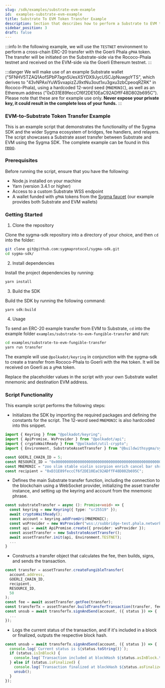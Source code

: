 ```yaml
---
slug: /sdk/examples/substrate-evm-example
id:  examples-substrate-evm-example
title: Substrate To EVM Token Transfer Example
description: Section that describes how to perform a Substrate to EVM token transfer.
sidebar_position: 3
draft: false
---
```


:::info 
In the following example, we will use the `TESTNET` environment to perform a cross-chain ERC-20 transfer with the Goerli Phala `gPHA` token. The transfer will be initiated on the Substrate-side via the Rococo-Phala testnet and received on the EVM-side via the Goerli Ethereum testnet.
:::

:::danger
We will make use of an example Substrate wallet ("5FNHV5TZAQ1AofSPbP7agn5UesXSYDX9JycUSCJpNuwgoYTS", which derives to "43vNPAxiYuWSvxapizZJ9xtNu3out1xu3gxu3zbCpeoqRZRK" in Rococo-Phala), using a hardcoded 12-word seed (`MNEMONIC`), as well as an Ethereum address ("0xD31E89feccCf6f2DE10EaC92ADffF48D802b695C"). Please note that these are for example use only. **Never expose your private key, it could result in the complete loss of your funds.**
:::

### EVM-to-Substrate Token Transfer Example

This is an example script that demonstrates the functionality of the Sygma SDK and the wider Sygma ecosystem of bridges, fee handlers, and relayers. The script showcases a Substrate asset transfer between Substrate and EVM using the Sygma SDK. The complete example can be found in this [repo](https://github.com/sygmaprotocol/sygma-sdk/tree/main/examples/substrate-to-evm-fungible-transfer).

### Prerequisites

Before running the script, ensure that you have the following:

- Node.js installed on your machine
- Yarn (version 3.4.1 or higher)
- Access to a custom Substrate WSS endpoint
- A wallet funded with `gPHA` tokens from the [Sygma faucet](https://faucet-ui-stage.buildwithsygma.com/) (our example provides both Substrate and EVM wallets)

### Getting Started

1. Clone the repository 

Clone the sygma-sdk repository into a directory of your choice, and then `cd` into the folder:

```bash
git clone git@github.com:sygmaprotocol/sygma-sdk.git
cd sygma-sdk/
```

2. Install dependencies
   
Install the project dependencies by running:

```bash
yarn install
```

3. Build the SDK

Build the SDK by running the following command:

```bash
yarn sdk:build
```

4. Usage
   
To send an ERC-20 example transfer from EVM to Substrate, `cd` into the example folder `examples/substrate-to-evm-fungible-transfer` and run:

```bash
cd examples/substrate-to-evm-fungible-transfer
yarn run transfer
```

The example will use `@polkadot/keyring` in conjunction with the sygma-sdk to create a transfer from Rococo-Phala to Goerli with the `PHA` token. It will be received on Goerli as a `gPHA` token.

Replace the placeholder values in the script with your own Substrate wallet mnemonic and destination EVM address.

### Script Functionality

This example script performs the following steps:

- Initializes the SDK by importing the required packages and defining the constants for the script. The 12-word seed `MNEMONIC` is also hardcoded into this snippet.

```ts
import { Keyring } from "@polkadot/keyring";
import { ApiPromise, WsProvider } from "@polkadot/api";
import { cryptoWaitReady } from "@polkadot/util-crypto";
import { Environment, SubstrateAssetTransfer } from "@buildwithsygma/sygma-sdk-core";

const GOERLI_CHAIN_ID = 5;
const RESOURCE_ID = "0x0000000000000000000000000000000000000000000000000000000000001000";
const MNEMONIC = "zoo slim stable violin scorpion enrich cancel bar shrug warm proof chimney";
const recipient = "0xD31E89feccCf6f2DE10EaC92ADffF48D802b695C";
```

- Defines the main Substrate transfer function, including the connection to the blockchain using a WebSocket provider, initializing the asset transfer instance, and setting up the keyring and account from the mnemonic phrase.

```ts
const substrateTransfer = async (): Promise<void> => {
  const keyring = new Keyring({ type: "sr25519" });
  await cryptoWaitReady();
  const account = keyring.addFromUri(MNEMONIC);
  const wsProvider = new WsProvider("wss://subbridge-test.phala.network/rhala/ws");
  const api = await ApiPromise.create({ provider: wsProvider });
  const assetTransfer = new SubstrateAssetTransfer();
  await assetTransfer.init(api, Environment.TESTNET);
  ...
}
```

- Constructs a transfer object that calculates the fee, then builds, signs, and sends the transaction.

```ts
const transfer = assetTransfer.createFungibleTransfer(
  account.address,
  GOERLI_CHAIN_ID,
  recipient,
  RESOURCE_ID,
  50
);
const fee = await assetTransfer.getFee(transfer);
const transferTx = assetTransfer.buildTransferTransaction(transfer, fee);
const unsub = await transferTx.signAndSend(account, ({ status }) => {
  ...
});
```

- Logs the current status of the transaction, and if it's included in a block or finalized, outputs the respective block hash.

```ts
const unsub = await transferTx.signAndSend(account, ({ status }) => {
  console.log(`Current status is ${status.toString()}`);
  if (status.isInBlock) {
    console.log(`Transaction included at blockHash ${status.asInBlock.toString()}`);
  } else if (status.isFinalized) {
    console.log(`Transaction finalized at blockHash ${status.asFinalized.toString()}`);
    unsub();
  }
});
```